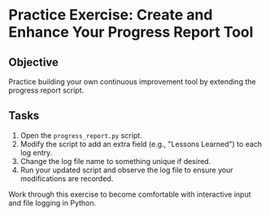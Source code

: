 # Practice Exercise: Create and Enhance Your Progress Report Tool

## Objective
Practice building your own continuous improvement tool by extending the progress report script.

## Tasks
1. Open the `progress_report.py` script.
2. Modify the script to add an extra field (e.g., "Lessons Learned") to each log entry.
3. Change the log file name to something unique if desired.
4. Run your updated script and observe the log file to ensure your modifications are recorded.

Work through this exercise to become comfortable with interactive input and file logging in Python.